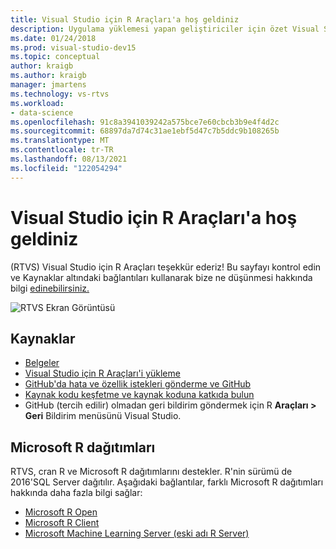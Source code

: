 ```yaml
---
title: Visual Studio için R Araçları'a hoş geldiniz
description: Uygulama yüklemesi yapan geliştiriciler için özet Visual Studio için R Araçları.
ms.date: 01/24/2018
ms.prod: visual-studio-dev15
ms.topic: conceptual
author: kraigb
ms.author: kraigb
manager: jmartens
ms.technology: vs-rtvs
ms.workload:
- data-science
ms.openlocfilehash: 91c8a3941039242a575bce7e60cbcb3b9e4f4d2c
ms.sourcegitcommit: 68897da7d74c31ae1ebf5d47c7b5ddc9b108265b
ms.translationtype: MT
ms.contentlocale: tr-TR
ms.lasthandoff: 08/13/2021
ms.locfileid: "122054294"
---
```

# <a name="welcome-to-r-tools-for-visual-studio"></a>Visual Studio için R Araçları'a hoş geldiniz

(RTVS) Visual Studio için R Araçları teşekkür ederiz! Bu sayfayı kontrol edin ve Kaynaklar altındaki bağlantıları kullanarak bize ne düşünmesi hakkında bilgi [edinebilirsiniz.](#resources)

![RTVS Ekran Görüntüsü](media/installer-screenshot.png)

## <a name="resources"></a>Kaynaklar

- [Belgeler](index.md)
- [Visual Studio için R Araçları'i yükleme](installing-r-tools-for-visual-studio.md)
- [GitHub'da hata ve özellik istekleri gönderme ve GitHub](https://github.com/Microsoft/RTVS/issues)
- [Kaynak kodu keşfetme ve kaynak koduna katkıda bulun](https://github.com/Microsoft/RTVS/blob/master/LICENSE)
- GitHub (tercih edilir) olmadan geri bildirim göndermek için R **Araçları > Geri** Bildirim menüsünü Visual Studio.

## <a name="microsoft-r-distributions"></a>Microsoft R dağıtımları

RTVS, cran R ve Microsoft R dağıtımlarını destekler. R'nin sürümü de 2016'SQL Server dağıtılır. Aşağıdaki bağlantılar, farklı Microsoft R dağıtımları hakkında daha fazla bilgi sağlar:

- [Microsoft R Open](https://mran.microsoft.com/download/)
- [Microsoft R Client](/machine-learning-server/r-client/what-is-microsoft-r-client)
- [Microsoft Machine Learning Server (eski adı R Server)](/machine-learning-server/)
